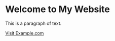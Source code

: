 <!DOCTYPE html>
<html lang="en">
<head>
  <meta charset="UTF-8">
  <meta name="viewport" content="width=device-width, initial-scale=1.0">
  <title>My First Web Page</title>
</head>
<body>
  <h1>Welcome to My Website</h1>
  <p>This is a paragraph of text.</p>
  <a href="https://example.com">Visit Example.com</a>
</body>
</html>
